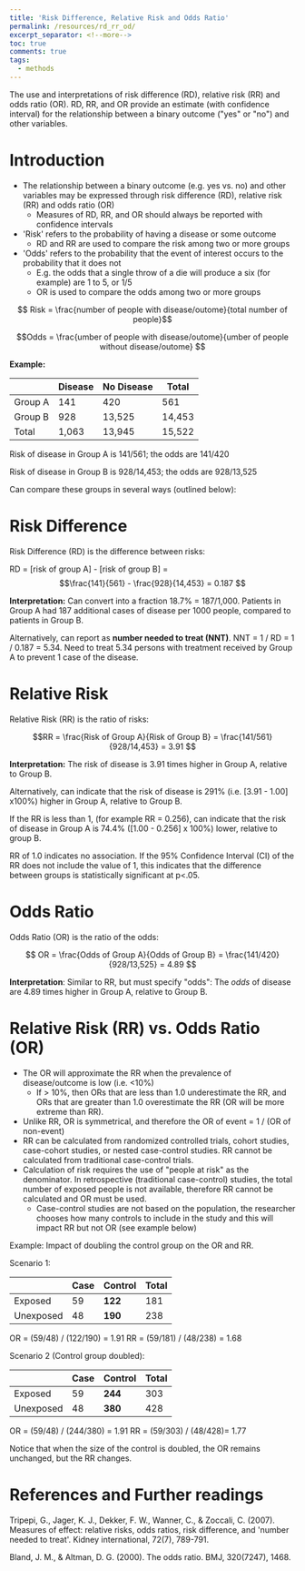 ```yaml
---
title: 'Risk Difference, Relative Risk and Odds Ratio'
permalink: /resources/rd_rr_od/
excerpt_separator: <!--more-->
toc: true
comments: true
tags:
  - methods
---
```


The use and interpretations of risk difference (RD), relative risk (RR) and odds ratio (OR). RD, RR, and OR provide an estimate (with confidence interval) for the relationship between a  binary outcome ("yes" or "no") and other variables.  <!--more-->

# Introduction
- The relationship between a binary outcome (e.g. yes vs. no) and other variables may be expressed through risk difference (RD), relative risk (RR) and odds ratio (OR) 
  - Measures of RD, RR, and OR should always be reported with confidence intervals 
- 'Risk' refers to the probability of having a disease or some outcome
  - RD and RR are used to compare the risk among two or more groups
- 'Odds' refers to the probability that the event of interest occurs to the probability that it does not
  - E.g. the odds that a single throw of a die will produce a six (for example) are 1 to 5, or 1/5
  - OR is used to compare the odds among two or more groups 

$$ Risk = \frac{number of people with disease/outome}{total number of people}$$

$$Odds = \frac{umber of people with disease/outome}{umber of people without disease/outome} $$


**Example:**

|         | Disease | No Disease | Total  |
|---------|---------|------------|--------|
| Group A | 141     | 420        | 561    |
| Group B | 928     | 13,525     | 14,453 |
| Total   | 1,063   | 13,945     | 15,522 |


Risk of disease in Group A is 141/561; the odds are 141/420

Risk of disease in Group B is 928/14,453; the odds are 928/13,525


Can compare these groups in several ways (outlined below):


# Risk Difference
Risk Difference (RD) is the difference between risks:

RD = [risk of group A] - [risk of group B] = $$\frac{141}{561} -  \frac{928}{14,453} = 0.187 $$


**Interpretation:** Can convert into a fraction 18.7% = 187/1,000. Patients in Group A had 187 additional cases of disease per 1000 people, compared to patients in Group B. 

Alternatively, can report as **number needed to treat (NNT)**. NNT = 1 / RD = 1 / 0.187 = 5.34.
Need to treat 5.34 persons with treatment received by Group A to prevent 1 case of the disease. 


# Relative Risk
Relative Risk (RR) is the ratio of risks: 

$$RR = \frac{Risk of Group A}{Risk of Group B} = \frac{141/561}{928/14,453} = 3.91 $$

**Interpretation:** The risk of disease is 3.91 times higher in Group A, relative to Group B. 

Alternatively, can indicate that the risk of disease is 291% (i.e. [3.91 - 1.00] x100%) higher in Group A, relative to Group B.

If the RR is less than 1, (for example RR = 0.256), can indicate that the risk of disease in Group A is 74.4% ([1.00 - 0.256] x 100%) lower, relative to group B.

RR of 1.0 indicates no association. If the 95% Confidence Interval (CI) of the RR does not include the value of 1, this indicates that the difference between groups is statistically significant at p<.05. 



# Odds Ratio
Odds Ratio (OR) is the ratio of the odds: 

$$ OR = \frac{Odds of Group A}{Odds of Group B} = \frac{141/420}{928/13,525} = 4.89 $$

**Interpretation**: Similar to RR, but must specify "odds": The *odds* of disease are 4.89 times higher in Group A, relative to Group B. 



# Relative Risk (RR) vs. Odds Ratio (OR)

- The OR will approximate the RR when the prevalence of disease/outcome is low (i.e. <10%)
  - If > 10%, then ORs that are less than 1.0 underestimate the RR, and ORs that are greater than 1.0 overestimate the RR (OR will be more extreme than RR).
- Unlike RR, OR is symmetrical, and therefore the OR of event = 1 / (OR of non-event)
- RR can be calculated from randomized controlled trials, cohort studies, case-cohort studies, or nested case-control studies. RR cannot be calculated from traditional case-control trials.
- Calculation of risk requires the use of "people at risk" as the denominator. In retrospective (traditional case-control) studies, the total number of exposed people is not available, therefore RR cannot be calculated and OR must be used.
  - Case-control studies are not based on the population, the researcher chooses how many controls to include in the study and this will impact RR but not OR (see example below)


Example: Impact of doubling the control group on the OR and RR.

Scenario 1: 

|            | Case    | Control | Total |
|------------|---------|---------|-------|
| Exposed    | 59      | **122** | 181   |
| Unexposed  | 48      | **190** | 238   |

OR = (59/48) / (122/190) = 1.91
RR = (59/181) / (48/238) = 1.68



Scenario 2 (Control group doubled): 

|            | Case    | Control | Total |
|------------|---------|---------|-------|
| Exposed    | 59      | **244** | 303   |
| Unexposed  | 48      | **380** | 428   |

OR = (59/48) / (244/380) = 1.91
RR = (59/303) / (48/428)= 1.77



Notice that when the size of the control is doubled, the OR remains unchanged, but the RR changes. 





# References and Further readings

Tripepi, G., Jager, K. J., Dekker, F. W., Wanner, C., & Zoccali, C. (2007). Measures of effect: relative risks, odds ratios, risk difference, and 'number needed to treat'. Kidney international, 72(7), 789-791.

Bland, J. M., & Altman, D. G. (2000). The odds ratio. BMJ, 320(7247), 1468.







